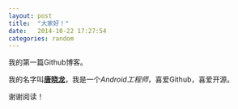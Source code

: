 ```yaml
---
layout: post
title:  "大家好！"
date:   2014-10-22 17:27:54
categories: random
---
```


我的第一篇Github博客。

我的名字叫[**唐晓龙**](http://github.com/txlong)，我是一个*Android工程师*，喜爱Github，喜爱开源。

谢谢阅读！